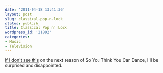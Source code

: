 ```yaml
---
date: '2011-04-18 13:41:36'
layout: post
slug: classical-pop-n-lock
status: publish
title: Classical Pop n' Lock
wordpress_id: '21892'
categories:
- Music
- Television
---
```


[If I don't see this](http://www.youtube.com/watch?v=C9jghLeYufQ) on the next season of So You Think You Can Dance, I'll be surprised and disappointed.
